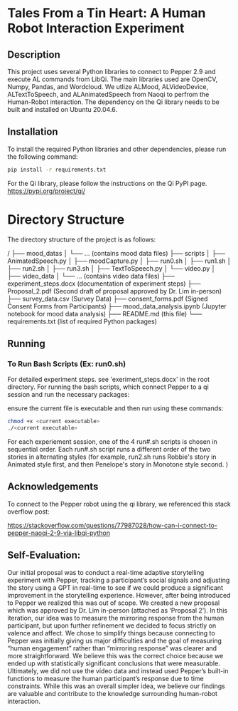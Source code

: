 # Tales From a Tin Heart: A Human Robot Interaction Experiment

## Description

This project uses several Python libraries to connect to Pepper 2.9 and execute AL commands from LibQi. The main libraries used are OpenCV, Numpy, Pandas, and Wordcloud. We utlize ALMood, ALVideoDevice, ALTextToSpeech, and ALAnimatedSpeech from Naoqi to perfrom the Human-Robot interaction. The dependency on the Qi library needs to be built and installed on Ubuntu 20.04.6.


## Installation

To install the required Python libraries and other dependencies, please run the following command:

```bash
pip install -r requirements.txt

```

For the Qi library, please follow the instructions on the Qi PyPI page.
https://pypi.org/project/qi/


# Directory Structure

The directory structure of the project is as follows:

/
├── mood_datas
│   └── ... (contains mood data files)
├── scripts
│   ├── AnimatedSpeech.py
│   ├── moodCapture.py
│   ├── run0.sh
│   ├── run1.sh
│   ├── run2.sh
│   ├── run3.sh
│   ├── TextToSpeech.py
│   └── video.py
│   
├── video_data
│   └── ... (contains video data files)
├── experiment_steps.docx (documentation of experiment steps)
├── Proposal_2.pdf  (Second draft of proposal approved by Dr. Lim in-person)
├── survey_data.csv (Survey Data)
├── consent_forms.pdf (Signed Consent Forms from Participants)
├── mood_data_analysis.ipynb (Jupyter notebook for mood data analysis)
├── README.md (this file)
└── requirements.txt (list of required Python packages)


## Running

### To Run Bash Scripts (Ex: run0.sh)
For detailed experiment steps. see 'exeriment_steps.docx' in the root directory.
For running the bash scripts, which connect Pepper to a qi session and run the necessary packages:

ensure the current file is executable and then run using these commands:

```bash
chmod +x <current executable>
./<current executable>

```

For each experiement session, one of the 4 run#.sh scripts is chosen in sequential order. Each run#.sh script runs a different order of the two stories in alternating styles (for example, run2.sh runs Robbie's story in Animated style first, and then Penelope's story in Monotone style second. ) 


## Acknowledgements

To connect to the Pepper robot using the qi library, we referenced this stack overflow post:

https://stackoverflow.com/questions/77987028/how-can-i-connect-to-pepper-naoqi-2-9-via-libqi-python

## Self-Evaluation:

Our initial proposal was to conduct a real-time adaptive storytelling experiment with Pepper, tracking a participant’s social signals and adjusting the story using a GPT in real-time to see if we could produce a significant improvement in the storytelling experience. However, after being introduced to Pepper we realized this was out of scope. We created a new proposal which was approved by Dr. Lim in-person (attached as ‘Proposal 2’). In this iteration, our idea was to measure the mirroring response from the human participant, but upon further refinement we decided to focus strictly on valence and affect. We chose to simplify things because connecting to Pepper was initially giving us major difficulties and the goal of measuring “human engagement” rather than “mirroring response” was clearer and more straightforward. We believe this was the correct choice because we ended up with statistically significant conclusions that were measurable. Ultimately, we did not use the video data and instead used Pepper’s built-in functions to measure the human participant’s response due to time constraints. While this was an overall simpler idea, we believe our findings are valuable and contribute to the knowledge surrounding human-robot interaction.